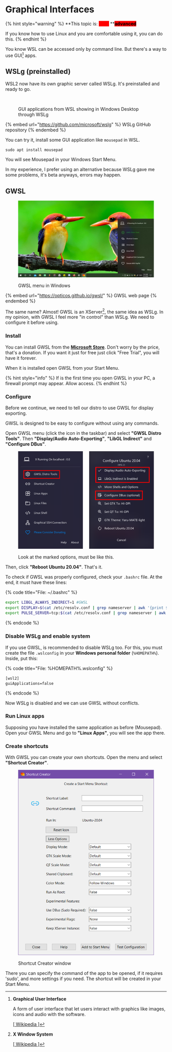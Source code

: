 # Graphical Interfaces

{% hint style="warning" %}
**This topic is:  **_<mark style="background-color:red;"><mark style="color:red;background-color:red;">****<mark style="color:red;background-color:red;"></mark>_<mark style="background-color:red;">** **</mark><mark style="background-color:red;">**advanced**</mark>&#x20;

If you know how to use Linux and you are comfortable using it, you can do this.
{% endhint %}

You know WSL can be accessed only by command line. But there's a way to use GUI[^1] apps.

## WSLg (preinstalled)

WSL2 now have its own graphic server called WSLg. It's preinstalled and ready to go.

<figure><img src="https://raw.githubusercontent.com/microsoft/wslg/main/docs/WSLg_IntegratedDesktop.png" alt=""><figcaption><p>GUI applications from WSL showing in Windows Desktop through WSLg</p></figcaption></figure>

{% embed url="https://github.com/microsoft/wslg" %}
WSLg GitHub repository
{% endembed %}

You can try it, install some GUI application like `mousepad` in WSL.

```
sudo apt install mousepad
```

You will see Mousepad in your Windows Start Menu.

In my experience, I prefer using an alternative because WSLg gave me some problems, it's beta anyways, errors may happen.

## GWSL

<figure><img src="../../.gitbook/assets/wsl_gwsl.png" alt=""><figcaption><p>GWSL menu in Windows</p></figcaption></figure>

{% embed url="https://opticos.github.io/gwsl/" %}
GWSL web page
{% endembed %}

The same name? Almost! GWSL is an XServer[^2], the same idea as WSLg. In my opinion, with GWSL I feel more "in control" than WSLg. We need to configure it before using.

### Install

You can install GWSL from the [**Microsoft Store**](https://apps.microsoft.com/store/detail/gwsl/9NL6KD1H33V3). Don't worry by the price, that's a donation. If you want it just for free just click "Free Trial", you will have it forever.

When it is installed open GWSL from your Start Menu.

{% hint style="info" %}
If is the first time you open GWSL in your PC, a firewall prompt may appear. Allow access.
{% endhint %}

### Configure

Before we continue, we need to tell our distro to use GWSL for display exporting.

GWSL is designed to be easy to configure without using any commands.

Open GWSL menu (click the icon in the taskbar) and select **"GWSL Distro Tools"**. Then **"Display/Audio Auto-Exporting"**, **"LibGL Indirect"** and **"Configure DBus"**.

<figure><img src="../../.gitbook/assets/image (1).png" alt=""><figcaption><p>Look at the marked options, must be like this.</p></figcaption></figure>

Then, click **"Reboot Ubuntu 20.04"**. That's it.

To check if GWSL was properly configured, check your `.bashrc` file. At the end, it must have these lines:

{% code title="File: ~/.bashrc" %}
```bash
export LIBGL_ALWAYS_INDIRECT=1 #GWSL
export DISPLAY=$(cat /etc/resolv.conf | grep nameserver | awk '{print $2; exit;}'):0.0 #GWSL
export PULSE_SERVER=tcp:$(cat /etc/resolv.conf | grep nameserver | awk '{print $2; exit;}') #GWSL
```
{% endcode %}

### Disable WSLg and enable system

If you use GWSL, is recommended to disable WSLg too. For this, you must create the file `.wslconfig` in your **Windows personal folder** (`%HOMEPATH%`). Inside, put this:

{% code title="File: %HOMEPATH%\.wslconfig" %}
```
[wsl2]
guiApplications=false
```
{% endcode %}

Now WSLg is disabled and we can use GWSL without conflicts.

### Run Linux apps

Supposing you have installed the same application as before (Mousepad). Open your GWSL Menu and go to **"Linux Apps"**, you will see the app there.

### Create shortcuts

With GWSL you can create your own shortcuts. Open the menu and select **"Shortcut Creator"**.

<figure><img src="../../.gitbook/assets/image.png" alt=""><figcaption><p>Shortcut Creator window</p></figcaption></figure>

There you can specify the command of the app to be opened, if it requires 'sudo', and more settings if you need. The shortcut will be created in your Start Menu.

[^1]: **Graphical User Interface**

    A form of user interface that let users interact with graphics like images, icons and audio with the software.



    [\[ Wikipedia \]](https://en.wikipedia.org/wiki/Graphical\_user\_interface)

[^2]: **X Window System**



    [\[ Wikipedia \]](https://en.wikipedia.org/wiki/X\_Window\_System)

